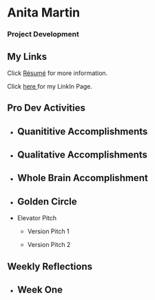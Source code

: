 # Anita Martin

### Project Development

## My Links

Click [R&eacute;sum&eacute;](resume.md) for more information.

Click <a href= "https://www.linkedin.com/in/anita-martin-84bb78183/"> here <a/> for my LinkIn Page.

## Pro Dev Activities

  - Quanititive Accomplishments
    -
 
 
  - Qualitative Accomplishments
    -
    
    
  - Whole Brain Accomplishment
    -
    
    
  - Golden Circle
    -
    
  - Elevator Pitch
    - Version Pitch 1
    
    - Version Pitch 2
    
    
    
    
## Weekly Reflections
  - Week One
    - 
  
